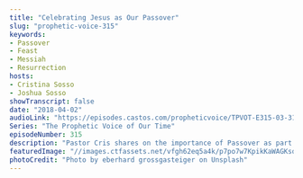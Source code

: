 ```yaml
---
title: "Celebrating Jesus as Our Passover"
slug: "prophetic-voice-315"
keywords:
- Passover
- Feast
- Messiah
- Resurrection
hosts:
- Cristina Sosso
- Joshua Sosso
showTranscript: false
date: "2018-04-02"
audioLink: "https://episodes.castos.com/propheticvoice/TPVOT-E315-03-31-18-and-04-01-18-Celebrating-Jesus-as-Our-Passover.mp3"
Series: "The Prophetic Voice of Our Time"
episodeNumber: 315
description: "Pastor Cris shares on the importance of Passover as part of our redemption story through our Lord Jesus Christ. Part of this episode is a re-run from last year."
featuredImage: "//images.ctfassets.net/vfgh62eq5a4k/p7po7w7KpikKaWAGKsqwg/75b119d263a036a8897b4e0199051f59/eberhard-grossgasteiger-398985-unsplash__1_.jpg"
photoCredit: "Photo by eberhard grossgasteiger on Unsplash"
---
```

